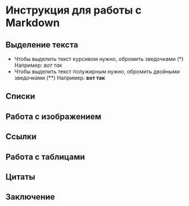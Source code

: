 # Инструкция для работы с Markdown

## Выделение текста
 * Чтобы выделить текст курсивом нужно, обромить зведочками (*) Например: *вот так*
* Чтобы выделить текст полужирным нужно, обромить двойными зведочками (**) Например: **вот так**
## Списки

## Работа с изображением

## Ссылки

## Работа с таблицами

## Цитаты

## Заключение
